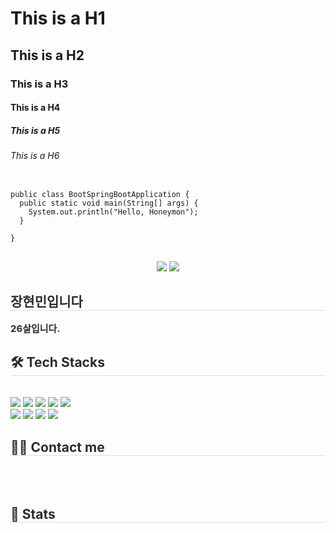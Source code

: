 # This is a H1
## This is a H2
### This is a H3
#### This is a H4
##### This is a H5
###### This is a H6
<pre>
<code>
public class BootSpringBootApplication {
  public static void main(String[] args) {
    System.out.println("Hello, Honeymon");
  }

}
</code>
</pre>
<div align= "center">
    <img src="https://capsule-render.vercel.app/api?type=wave&color=auto&height=180&text=공공기관리뉴얼%20프로젝트&animation=&fontColor=000000&fontSize=70" />
    <img src="https://private-user-images.githubusercontent.com/206653642/443516056-53e7a7e1-0efe-470a-80c0-4148c6ce1055.png?jwt=eyJhbGciOiJIUzI1NiIsInR5cCI6IkpXVCJ9.eyJpc3MiOiJnaXRodWIuY29tIiwiYXVkIjoicmF3LmdpdGh1YnVzZXJjb250ZW50LmNvbSIsImtleSI6ImtleTUiLCJleHAiOjE3NDcyMDM2OTIsIm5iZiI6MTc0NzIwMzM5MiwicGF0aCI6Ii8yMDY2NTM2NDIvNDQzNTE2MDU2LTUzZTdhN2UxLTBlZmUtNDcwYS04MGMwLTQxNDhjNmNlMTA1NS5wbmc_WC1BbXotQWxnb3JpdGhtPUFXUzQtSE1BQy1TSEEyNTYmWC1BbXotQ3JlZGVudGlhbD1BS0lBVkNPRFlMU0E1M1BRSzRaQSUyRjIwMjUwNTE0JTJGdXMtZWFzdC0xJTJGczMlMkZhd3M0X3JlcXVlc3QmWC1BbXotRGF0ZT0yMDI1MDUxNFQwNjE2MzJaJlgtQW16LUV4cGlyZXM9MzAwJlgtQW16LVNpZ25hdHVyZT00ZDgyNDU4YzY2NTAyOTkxZDBiZTI3ODE2YzI5ODNlNzlmZjcwMDAyMTU1OGE2ZGY4Yjg1Mzg4NjcyZTA1YzdiJlgtQW16LVNpZ25lZEhlYWRlcnM9aG9zdCJ9.WI_Fgh1LrqwvelcbwA0QV0SM2cHIeT2sT0oGQEtajbc"> 
    </div>
    <div style="text-align: left;"> 
    <h2 style="border-bottom: 1px solid #d8dee4; color: #282d33;"> 장현민입니다 </h2>  
    <div style="font-weight: 700; font-size: 15px; text-align: left; color: #282d33;"> 26살입니다. </div> 
    </div>
    <div style="text-align: left;">
    <h2 style="border-bottom: 1px solid #d8dee4; color: #282d33;"> 🛠️ Tech Stacks </h2> <br> 
    <div style="margin: ; text-align: left;" "text-align: left;"> <img src="https://img.shields.io/badge/HTML5-E34F26?style=for-the-badge&logo=HTML5&logoColor=white">
          <img src="https://img.shields.io/badge/CSS3-1572B6?style=for-the-badge&logo=CSS3&logoColor=white">
          <img src="https://img.shields.io/badge/Figma-F24E1E?style=for-the-badge&logo=Figma&logoColor=white">
          <img src="https://img.shields.io/badge/Github-181717?style=for-the-badge&logo=Github&logoColor=white">
          <img src="https://img.shields.io/badge/Javascript-F7DF1E?style=for-the-badge&logo=Javascript&logoColor=white">
          <br/><img src="https://img.shields.io/badge/React-61DAFB?style=for-the-badge&logo=React&logoColor=white">
          <img src="https://img.shields.io/badge/Sass-CC6699?style=for-the-badge&logo=Sass&logoColor=white">
          <img src="https://img.shields.io/badge/Slack-4A154B?style=for-the-badge&logo=Slack&logoColor=white">
          <img src="https://img.shields.io/badge/Discord-5865F2?style=for-the-badge&logo=Discord&logoColor=white">
          </div>
    </div>
    <div style="text-align: left;">
    <h2 style="border-bottom: 1px solid #d8dee4; color: #282d33;"> 🧑‍💻 Contact me </h2> <br> 
    <div style="text-align: left;">  </div>  <br> 
    <div style="text-align: left;">  </div> 
    </div>
    <div style="text-align: left;"> 
    <h2 style="border-bottom: 1px solid #d8dee4; color: #282d33;"> 🏅 Stats </h2> <div style="text-align: left;">   </div> 
    </div>
    
